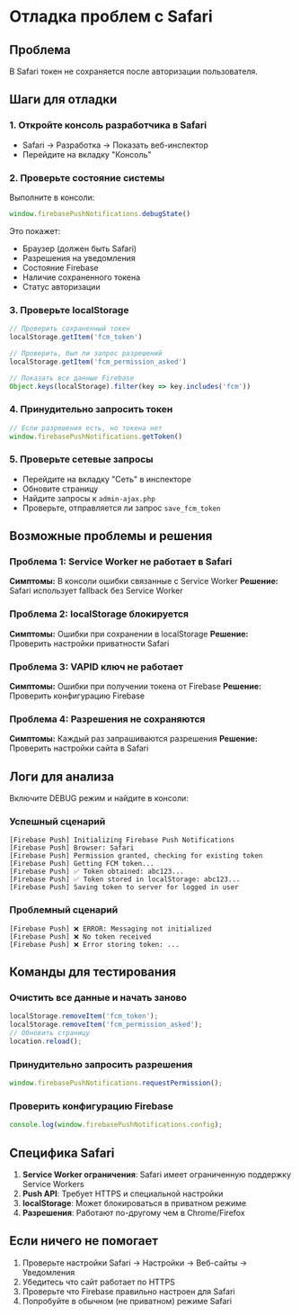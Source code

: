 # Отладка проблем с Safari

## Проблема

В Safari токен не сохраняется после авторизации пользователя.

## Шаги для отладки

### 1. Откройте консоль разработчика в Safari

- Safari → Разработка → Показать веб-инспектор
- Перейдите на вкладку "Консоль"

### 2. Проверьте состояние системы

Выполните в консоли:

```javascript
window.firebasePushNotifications.debugState()
```

Это покажет:

- Браузер (должен быть Safari)
- Разрешения на уведомления
- Состояние Firebase
- Наличие сохраненного токена
- Статус авторизации

### 3. Проверьте localStorage

```javascript
// Проверить сохраненный токен
localStorage.getItem('fcm_token')

// Проверить, был ли запрос разрешений
localStorage.getItem('fcm_permission_asked')

// Показать все данные Firebase
Object.keys(localStorage).filter(key => key.includes('fcm'))
```

### 4. Принудительно запросить токен

```javascript
// Если разрешения есть, но токена нет
window.firebasePushNotifications.getToken()
```

### 5. Проверьте сетевые запросы

- Перейдите на вкладку "Сеть" в инспекторе
- Обновите страницу
- Найдите запросы к `admin-ajax.php`
- Проверьте, отправляется ли запрос `save_fcm_token`

## Возможные проблемы и решения

### Проблема 1: Service Worker не работает в Safari

**Симптомы:** В консоли ошибки связанные с Service Worker
**Решение:** Safari использует fallback без Service Worker

### Проблема 2: localStorage блокируется

**Симптомы:** Ошибки при сохранении в localStorage
**Решение:** Проверить настройки приватности Safari

### Проблема 3: VAPID ключ не работает

**Симптомы:** Ошибки при получении токена от Firebase
**Решение:** Проверить конфигурацию Firebase

### Проблема 4: Разрешения не сохраняются

**Симптомы:** Каждый раз запрашиваются разрешения
**Решение:** Проверить настройки сайта в Safari

## Логи для анализа

Включите DEBUG режим и найдите в консоли:

### Успешный сценарий

```
[Firebase Push] Initializing Firebase Push Notifications
[Firebase Push] Browser: Safari
[Firebase Push] Permission granted, checking for existing token
[Firebase Push] Getting FCM token...
[Firebase Push] ✅ Token obtained: abc123...
[Firebase Push] ✅ Token stored in localStorage: abc123...
[Firebase Push] Saving token to server for logged in user
```

### Проблемный сценарий

```
[Firebase Push] ❌ ERROR: Messaging not initialized
[Firebase Push] ❌ No token received
[Firebase Push] ❌ Error storing token: ...
```

## Команды для тестирования

### Очистить все данные и начать заново

```javascript
localStorage.removeItem('fcm_token');
localStorage.removeItem('fcm_permission_asked');
// Обновить страницу
location.reload();
```

### Принудительно запросить разрешения

```javascript
window.firebasePushNotifications.requestPermission();
```

### Проверить конфигурацию Firebase

```javascript
console.log(window.firebasePushNotifications.config);
```

## Специфика Safari

1. **Service Worker ограничения**: Safari имеет ограниченную поддержку Service Workers
2. **Push API**: Требует HTTPS и специальной настройки
3. **localStorage**: Может блокироваться в приватном режиме
4. **Разрешения**: Работают по-другому чем в Chrome/Firefox

## Если ничего не помогает

1. Проверьте настройки Safari → Настройки → Веб-сайты → Уведомления
2. Убедитесь что сайт работает по HTTPS
3. Проверьте что Firebase правильно настроен для Safari
4. Попробуйте в обычном (не приватном) режиме Safari
